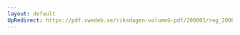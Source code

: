 ```yaml
---
layout: default
UpRedirect: https://pdf.swedeb.se/riksdagen-volumeG-pdf/200001/reg_200001/reg_200001_0526.pdf
---
```

